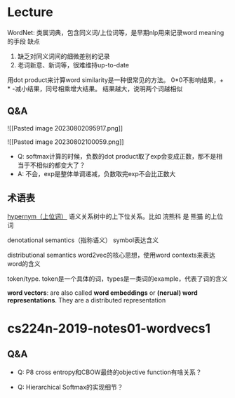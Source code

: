 
# Lecture

WordNet: 类属词典，包含同义词/上位词等，是早期nlp用来记录word meaning的手段
缺点
1. 缺乏对同义词间的细微差别的记录
2. 老词新意、新词等，很难维持up-to-date


用dot product来计算word similarity是一种很常见的方法。 0\*0不影响结果，+ \* -减小结果，同号相乘增大结果。  结果越大，说明两个词越相似


## Q&A

![[Pasted image 20230802095917.png]]

![[Pasted image 20230802100059.png]]

- Q: softmax计算的时候，负数的dot product取了exp会变成正数，那不是相当于不相似的都变大了？
- A: 不会，exp是整体单调递减，负数取完exp不会比正数大



## 术语表
[hypernym（上位词）](https://zh.m.wikipedia.org/zh/%E4%B8%8A%E4%B8%8B%E4%BD%8D%E9%97%9C%E4%BF%82) 语义关系树中的上下位关系。比如 浣熊科 是 熊猫 的上位词

denotational semantics（指称语义） symbol表达含义

distributional semantics  word2vec的核心思想，使用word contexts来表达word的含义

token/type. token是一个具体的词，types是一类词的example，代表了词的含义

**word vectors**: are also called **word embeddings** or **(nerual) word representations**. They are
a distributed representation


# cs224n-2019-notes01-wordvecs1

## Q&A
- Q: P8 cross entropy和CBOW最终的objective function有啥关系？

- Q: Hierarchical Softmax的实现细节？